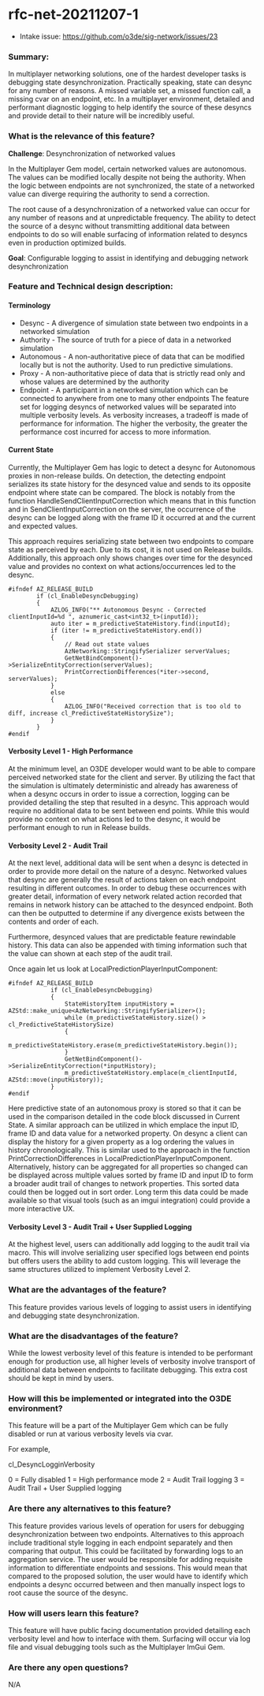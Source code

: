 # rfc-net-20211207-1
* Intake issue: https://github.com/o3de/sig-network/issues/23

### Summary:
In multiplayer networking solutions, one of the hardest developer tasks is debugging state desynchronization. Practically speaking, state can desync for any number of reasons. A missed variable set, a missed function call, a missing cvar on an endpoint, etc. In a multiplayer environment, detailed and performant diagnostic logging to help identify the source of these desyncs and provide detail to their nature will be incredibly useful.

### What is the relevance of this feature?
**Challenge**: Desynchronization of networked values

In the Multiplayer Gem model, certain networked values are autonomous. The values can be modified locally despite not being the authority. When the logic between endpoints are not synchronized, the state of a networked value can diverge requiring the authority to send a correction. 

The root cause of a desynchronization of a networked value can occur for any number of reasons and at unpredictable frequency. The ability to detect the source of a desync without transmitting additional data between endpoints to do so will enable surfacing of information related to desyncs even in production optimized builds.

**Goal**: Configurable logging to assist in identifying and debugging network desynchronization

### Feature and Technical design description:
#### Terminology

- Desync - A divergence of simulation state between two endpoints in a networked simulation
- Authority - The source of truth for a piece of data in a networked simulation
- Autonomous - A non-authoritative piece of data that can be modified locally but is not the authority. Used to run predictive simulations.
- Proxy - A non-authoritative piece of data that is strictly read only and whose values are determined by the authority
- Endpoint - A participant in a networked simulation which can be connected to anywhere from one to many other endpoints
The feature set for logging desyncs of networked values will be separated into multiple verbosity levels. As verbosity increases, a tradeoff is made of performance for information. The higher the verbosity, the greater the performance cost incurred for access to more information. 

#### Current State

Currently, the Multiplayer Gem has logic to detect a desync for Autonomous proxies in non-release builds. On detection, the detecting endpoint serializes its state history for the desynced value and sends to its opposite endpoint where state can be compared. The block is notably from the function HandleSendClientInputCorrection which means that in this function and in SendClientInputCorrection on the server, the occurrence of the desync can be logged along with the frame ID it occurred at and the current and expected values.

This approach requires serializing state between two endpoints to compare state as perceived by each. Due to its cost, it is not used on Release builds. Additionally, this approach only shows changes over time for the desynced value and provides no context on what actions/occurrences led to the desync.

```
#ifndef AZ_RELEASE_BUILD
        if (cl_EnableDesyncDebugging)
        {
            AZLOG_INFO("** Autonomous Desync - Corrected clientInputId=%d ", aznumeric_cast<int32_t>(inputId));
            auto iter = m_predictiveStateHistory.find(inputId);
            if (iter != m_predictiveStateHistory.end())
            {
                // Read out state values
                AzNetworking::StringifySerializer serverValues;
                GetNetBindComponent()->SerializeEntityCorrection(serverValues);
                PrintCorrectionDifferences(*iter->second, serverValues);
            }
            else
            {
                AZLOG_INFO("Received correction that is too old to diff, increase cl_PredictiveStateHistorySize");
            }
        }
#endif
```
#### Verbosity Level 1 - High Performance

At the minimum level, an O3DE developer would want to be able to compare perceived networked state for the client and server. By utilizing the fact that the simulation is ultimately deterministic and already has awareness of when a desync occurs in order to issue a correction, logging can be provided detailing the step that resulted in a desync. This approach would require no additional data to be sent between end points. While this would provide no context on what actions led to the desync, it would be performant enough to run in Release builds.

#### Verbosity Level 2 - Audit Trail

At the next level, additional data will be sent when a desync is detected in order to provide more detail on the nature of a desync. Networked values that desync are generally the result of actions taken on each endpoint resulting in different outcomes. In order to debug these occurrences with greater detail, information of every network related action recorded that remains in network history can be attached to the desynced endpoint. Both can then be outputted to determine if any divergence exists between the contents and order of each.

Furthermore, desynced values that are predictable feature rewindable history. This data can also be appended with timing information such that the value can shown at each step of the audit trail. 

Once again let us look at LocalPredictionPlayerInputComponent:

```
#ifndef AZ_RELEASE_BUILD
            if (cl_EnableDesyncDebugging)
            {
                StateHistoryItem inputHistory = AZStd::make_unique<AzNetworking::StringifySerializer>();
                while (m_predictiveStateHistory.size() > cl_PredictiveStateHistorySize)
                {
                    m_predictiveStateHistory.erase(m_predictiveStateHistory.begin());
                }
                GetNetBindComponent()->SerializeEntityCorrection(*inputHistory);
                m_predictiveStateHistory.emplace(m_clientInputId, AZStd::move(inputHistory));
            }
#endif
```
Here predictive state of an autonomous proxy is stored so that it can be used in the comparison detailed in the code block discussed in Current State. A similar approach can be utilized in which emplace the input ID, frame ID and data value for a networked property. On desync a client can display the history for a given property as a log ordering the values in history chronologically. This is similar used to the approach in the function PrintCorrectionDifferences in LocalPredictionPlayerInputComponent. Alternatively, history can be aggregated for all properties so changed can be displayed across multiple values sorted by frame ID and input ID to form a broader audit trail of changes to network properties. This sorted data could then be logged out in sort order. Long term this data could be made available so that visual tools (such as an imgui integration) could provide a more interactive UX.

#### Verbosity Level 3 - Audit Trail + User Supplied Logging

At the highest level, users can additionally add logging to the audit trail via macro. This will involve serializing user specified logs between end points but offers users the ability to add custom logging. This will leverage the same structures utilized to implement Verbosity Level 2. 

### What are the advantages of the feature?
This feature provides various levels of logging to assist users in identifying and debugging state desynchronization. 

### What are the disadvantages of the feature?
While the lowest verbosity level of this feature is intended to be performant enough for production use, all higher levels of verbosity involve transport of additional data between endpoints to facilitate debugging. This extra cost should be kept in mind by users.

### How will this be implemented or integrated into the O3DE environment?
This feature will be a part of the Multiplayer Gem which can be fully disabled or run at various verbosity levels via cvar.

For example,

cl_DesyncLogginVerbosity

0 = Fully disabled
1 = High performance mode
2 = Audit Trail logging
3 = Audit Trail + User Supplied logging

### Are there any alternatives to this feature?
This feature provides various levels of operation for users for debugging desynchronization between two endpoints. Alternatives to this approach include traditional style logging in each endpoint separately and then comparing that output. This could be facilitated by forwarding logs to an aggregation service. The user would be responsible for adding requisite information to differentiate endpoints and sessions. This would mean that compared to the proposed solution, the user would have to identify which endpoints a desync occurred between and then manually inspect logs to root cause the source of the desync.

### How will users learn this feature?
This feature will have public facing documentation provided detailing each verbosity level and how to interface with them. Surfacing will occur via log file and visual debugging tools such as the Multiplayer ImGui Gem. 

### Are there any open questions?
N/A
